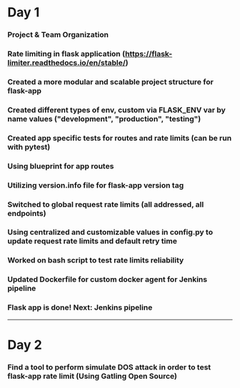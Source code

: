 # Day 1

### Project & Team Organization

### Rate limiting in flask application (https://flask-limiter.readthedocs.io/en/stable/)

### Created a more modular and scalable project structure for flask-app

### Created different types of env, custom via FLASK_ENV var by name values ("development", "production", "testing")

### Created app specific tests for routes and rate limits (can be run with pytest)

### Using blueprint for app routes

### Utilizing version.info file for flask-app version tag

### Switched to global request rate limits (all addressed, all endpoints)

### Using centralized and customizable values in config.py to update request rate limits and default retry time

### Worked on bash script to test rate limits reliability

### Updated Dockerfile for custom docker agent for Jenkins pipeline

### Flask app is done! Next: Jenkins pipeline

---

# Day 2

### Find a tool to perform simulate DOS attack in order to test flask-app rate limit (Using Gatling Open Source)

### 